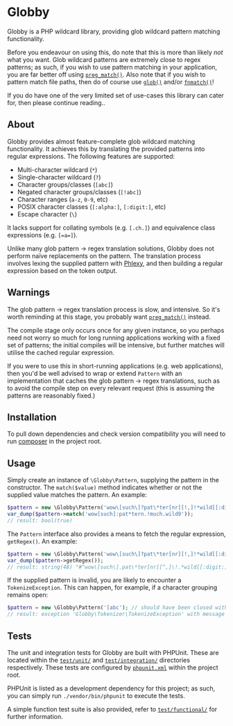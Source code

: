 # Globby

Globby is a PHP wildcard library, providing glob wildcard pattern matching functionality.

Before you endeavour on using this, do note that this is more than likely *not* what you want. Glob wildcard patterns
are extremely close to regex patterns; as such, if you wish to use pattern matching in your application, you are far
better off using [`preg_match()`](http://php.net/preg_match). Also note that if you wish to pattern match file paths,
then do of course use [`glob()`](http://php.net/glob) and/or [`fnmatch()`](http://php.net/fnmatch)!

If you do have one of the very limited set of use-cases this library can cater for, then please continue reading..

## About

Globby provides almost feature-complete glob wildcard matching functionality. It achieves this by translating the
provided patterns into regular expressions. The following features are supported:

* Multi-character wildcard (`*`)
* Single-character wildcard (`?`)
* Character groups/classes (`[abc]`)
* Negated character groups/classes (`[!abc]`)
* Character ranges (`a-z`, `0-9`, etc)
* POSIX character classes (`[:alpha:]`, `[:digit:]`, etc)
* Escape character (`\`)

It lacks support for collating symbols (e.g. `[.ch.]`) and equivalence class expressions (e.g. `[=a=]`).

Unlike many glob pattern → regex translation solutions, Globby does not perform naïve replacements on the pattern. The
translation process involves lexing the supplied pattern with [Phlexy](https://github.com/nikic/Phlexy), and then
building a regular expression based on the token output.

## Warnings

The glob pattern → regex translation process is slow, and intensive. So it's worth reminding at this stage, you probably
want [`preg_match()`](http://php.net/preg_match) instead.

The compile stage only occurs once for any given instance, so you perhaps need not worry so much for long running
applications working with a fixed set of patterns; the initial compiles will be intensive, but further matches will
utilise the cached regular expression.

If you were to use this in short-running applications (e.g. web applications), then you'd be well advised to wrap or
extend `Pattern` with an implementation that caches the glob pattern → regex translations, such as to avoid the compile
step on every relevant request (this is assuming the patterns are reasonably fixed.)

## Installation

To pull down dependencies and check version compatibility you will need to run [composer](http://getcomposer.org) in
the project root.

## Usage

Simply create an instance of `\Globby\Pattern`, supplying the pattern in the constructor. The `match($value)` method
indicates whether or not the supplied value matches the pattern. An example:

```php
$pattern = new \Globby\Pattern('wow\[such\]?pat\*ter[nr][!,]!*wild[[:digit:]]');
var_dump($pattern->match('wow[such]:pat*tern.!much.wild9'));
// result: bool(true)
```

The `Pattern` interface also provides a means to fetch the regular expression, `getRegex()`. An example:

```php
$pattern = new \Globby\Pattern('wow\[such\]?pat\*ter[nr][!,]!*wild[[:digit:]]');
var_dump($pattern->getRegex());
// result: string(48) "#^wow\[such\].pat\*ter[nr][^,]\!.*wild[[:digit:]]$#u"
```

If the supplied pattern is invalid, you are likely to encounter a `TokenizeException`. This can happen, for example, if
a character grouping remains open:

```php
$pattern = new \Globby\Pattern('[abc'); // should have been closed with an "]"
// result: exception 'Globby\Tokenizer\TokenizeException' with message 'Premature end of pattern'
```

## Tests

The unit and integration tests for Globby are built with PHPUnit. These are located within the [`test/unit/`](test/unit)
and [`test/integration/`](test/integration) directories respectively. These tests are configured by
[`phpunit.xml`](phpunit.xml) within the project root.

PHPUnit is listed as a development dependency for this project; as such, you can simply run `./vendor/bin/phpunit`
to execute the tests.

A simple function test suite is also provided, refer to [`test/functional/`](test/function/) for further information.